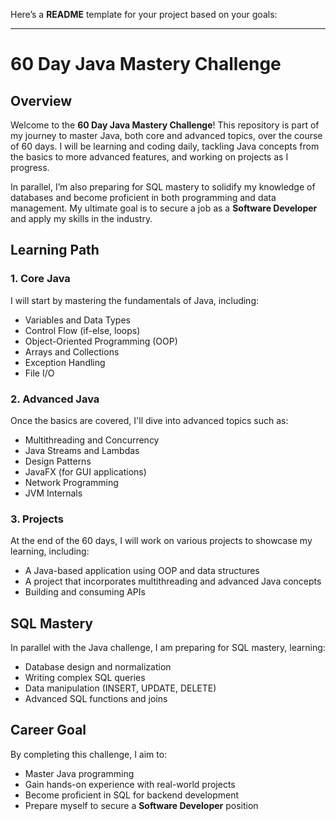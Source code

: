 Here’s a **README** template for your project based on your goals:

---

# 60 Day Java Mastery Challenge

## Overview

Welcome to the **60 Day Java Mastery Challenge**! This repository is part of my journey to master Java, both core and advanced topics, over the course of 60 days. I will be learning and coding daily, tackling Java concepts from the basics to more advanced features, and working on projects as I progress.

In parallel, I’m also preparing for SQL mastery to solidify my knowledge of databases and become proficient in both programming and data management. My ultimate goal is to secure a job as a **Software Developer** and apply my skills in the industry.

## Learning Path

### 1. **Core Java**
I will start by mastering the fundamentals of Java, including:
- Variables and Data Types
- Control Flow (if-else, loops)
- Object-Oriented Programming (OOP)
- Arrays and Collections
- Exception Handling
- File I/O

### 2. **Advanced Java**
Once the basics are covered, I'll dive into advanced topics such as:
- Multithreading and Concurrency
- Java Streams and Lambdas
- Design Patterns
- JavaFX (for GUI applications)
- Network Programming
- JVM Internals

### 3. **Projects**
At the end of the 60 days, I will work on various projects to showcase my learning, including:
- A Java-based application using OOP and data structures
- A project that incorporates multithreading and advanced Java concepts
- Building and consuming APIs

## SQL Mastery

In parallel with the Java challenge, I am preparing for SQL mastery, learning:
- Database design and normalization
- Writing complex SQL queries
- Data manipulation (INSERT, UPDATE, DELETE)
- Advanced SQL functions and joins

## Career Goal

By completing this challenge, I aim to:
- Master Java programming
- Gain hands-on experience with real-world projects
- Become proficient in SQL for backend development
- Prepare myself to secure a **Software Developer** position



